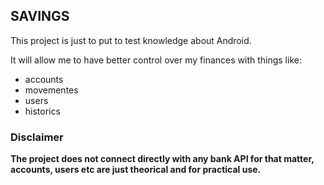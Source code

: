 ## SAVINGS ##

This project is just to put to test knowledge about Android.

It will allow me to have better control over my finances with things like:

 - accounts
 - movementes
 - users
 - historics

### Disclaimer
**The project does not connect directly with any bank API for that matter, accounts, users etc are just theorical and for practical use.**
